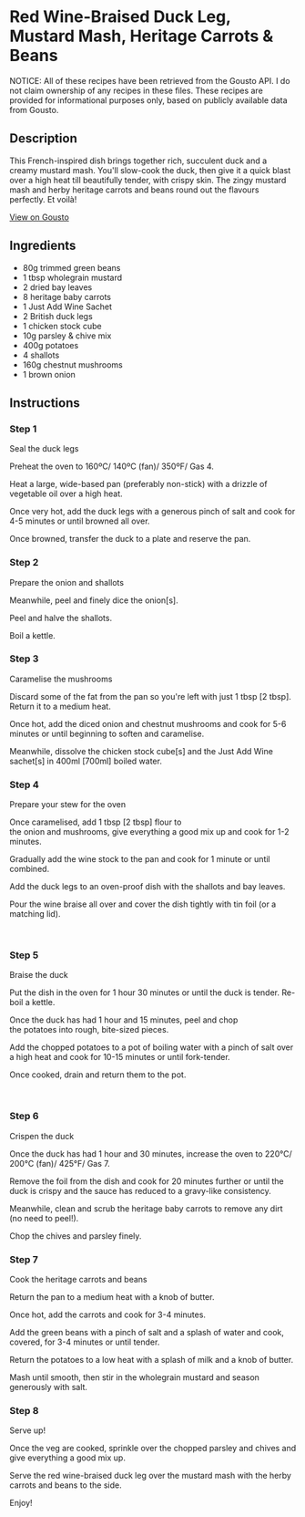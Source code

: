 # Red Wine-Braised Duck Leg, Mustard Mash, Heritage Carrots & Beans

NOTICE: All of these recipes have been retrieved from the Gousto API. I do not claim ownership of any recipes in these files. These recipes are provided for informational purposes only, based on publicly available data from Gousto.

## Description

This French-inspired dish brings together rich, succulent duck and a creamy mustard mash. You'll slow-cook the duck, then give it a quick blast over a high heat till beautifully tender, with crispy skin. The zingy mustard mash and herby heritage carrots and beans round out the flavours perfectly. Et voilà! 

[View on Gousto](https://www.gousto.co.uk/recipes/cookbook/red-wine-braised-duck-leg-mustard-mash-heritage-carrots-beans)

## Ingredients

- 80g trimmed green beans
- 1 tbsp wholegrain mustard
- 2 dried bay leaves
- 8 heritage baby carrots
- 1 Just Add Wine Sachet
- 2 British duck legs
- 1 chicken stock cube
- 10g parsley & chive mix
- 400g potatoes
- 4 shallots
- 160g chestnut mushrooms
- 1 brown onion

## Instructions


### Step 1

Seal the duck legs


Preheat the oven to 160&ordm;C/ 140&ordm;C (fan)/ 350&ordm;F/ Gas 4.


Heat a large, wide-based pan (preferably non-stick) with a drizzle of vegetable oil over a high heat.


Once very hot, add the duck legs with a generous pinch of&nbsp;salt&nbsp;and cook for 4-5 minutes or until browned all over.


Once browned, transfer the duck to a plate and reserve the pan.


### Step 2

Prepare the onion and shallots


Meanwhile, peel and finely dice the&nbsp;onion<span class="text-danger">[s]</span>.


Peel and halve the&nbsp;shallots.


Boil a kettle.


### Step 3

Caramelise the mushrooms


Discard some of the fat from the pan so you're left with just 1 tbsp <span class="text-danger">[2 tbsp]</span>. Return it to a medium heat.


Once hot, add the&nbsp;diced onion&nbsp;and&nbsp;chestnut mushrooms&nbsp;and cook for 5-6 minutes or until beginning to soften and caramelise.


Meanwhile, dissolve the&nbsp;chicken stock cube<span class="text-danger">[s]</span>&nbsp;and the&nbsp;Just Add Wine sachet<span class="text-danger">[s]</span>&nbsp;in 400ml&nbsp;<span class="text-danger">[700ml]</span>&nbsp;boiled water.


### Step 4

Prepare your stew for the oven


Once caramelised, add 1 tbsp&nbsp;<span class="text-danger">[2 tbsp]</span>&nbsp;flour&nbsp;to the&nbsp;onion&nbsp;and&nbsp;mushrooms,&nbsp;give everything a good mix up and cook for 1-2 minutes.


Gradually add the wine stock to the pan and cook for 1 minute or until combined.


Add the duck legs to an oven-proof dish with the shallots&nbsp;and&nbsp;bay leaves.


Pour the&nbsp;wine braise&nbsp;all over and cover the dish tightly with tin foil (or a matching lid).


&nbsp;


### Step 5

Braise the duck


Put the dish in the oven for 1 hour 30 minutes or until the duck is tender. Re-boil a kettle.


Once the duck has had 1 hour and 15 minutes, peel and chop the&nbsp;potatoes&nbsp;into rough, bite-sized pieces.


Add the&nbsp;chopped potatoes&nbsp;to a pot of&nbsp;boiling water&nbsp;with a pinch of&nbsp;salt&nbsp;over a high heat and cook for 10-15 minutes or until fork-tender.


Once cooked, drain and return them to the pot.


&nbsp;


### Step 6

Crispen the duck 


Once the duck has had 1 hour and 30 minutes, increase the oven to 220&deg;C/ 200&deg;C (fan)/ 425&deg;F/ Gas 7.


Remove the foil from the dish and cook for 20 minutes further or until the duck is crispy and the sauce has reduced to a gravy-like consistency.


Meanwhile, clean and scrub the&nbsp;heritage baby carrots to remove any dirt (no need to peel!).


Chop the chives and&nbsp;parsley finely.&nbsp;


### Step 7

Cook the heritage carrots and beans


Return the pan to a medium heat with a knob of butter.


Once hot, add the carrots and cook for 3-4 minutes.


Add the green beans&nbsp;with a&nbsp;pinch of salt&nbsp;and a splash of water and cook, covered, for 3-4 minutes or until tender.


Return the&nbsp;potatoes&nbsp;to a low heat with a splash of&nbsp;milk&nbsp;and a knob of&nbsp;butter.


Mash until smooth, then stir in the&nbsp;wholegrain mustard&nbsp;and season generously with&nbsp;salt.

### Step 8

Serve up! 


Once the&nbsp;veg are cooked, sprinkle over the&nbsp;chopped parsley and chives&nbsp;and give everything a good mix up.&nbsp;


Serve the red wine-braised duck leg over the mustard mash with the herby carrots and beans to the side.


Enjoy!

